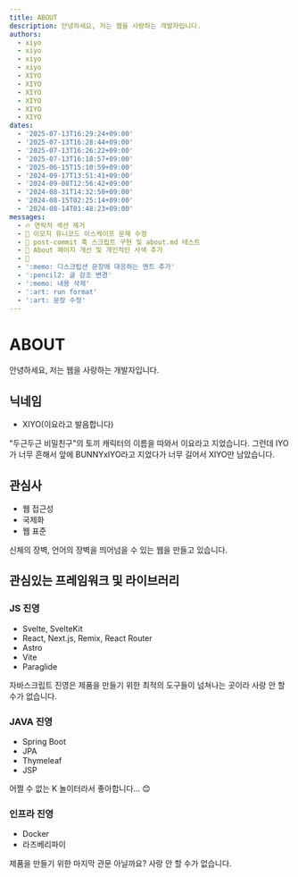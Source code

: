 ```yaml
---
title: ABOUT
description: 안녕하세요, 저는 웹을 사랑하는 개발자입니다.
authors:
  - xiyo
  - xiyo
  - xiyo
  - xiyo
  - XIYO
  - XIYO
  - XIYO
  - XIYO
  - XIYO
  - XIYO
dates:
  - '2025-07-13T16:29:24+09:00'
  - '2025-07-13T16:28:44+09:00'
  - '2025-07-13T16:26:22+09:00'
  - '2025-07-13T16:18:57+09:00'
  - '2025-06-15T15:10:59+09:00'
  - '2024-09-17T13:51:41+09:00'
  - '2024-09-08T12:56:42+09:00'
  - '2024-08-31T14:32:50+09:00'
  - '2024-08-15T02:25:14+09:00'
  - '2024-08-14T01:48:23+09:00'
messages:
  - 🔥 연락처 섹션 제거
  - 🐛 이모지 유니코드 이스케이프 문제 수정
  - 🔧 post-commit 훅 스크립트 구현 및 about.md 테스트
  - 📝 About 페이지 개선 및 개인적인 사색 추가
  - 🚧
  - ':memo: 디스크립션 문장에 대응하는 멘트 추가'
  - ':pencil2: 글 강조 변경'
  - ':memo: 내용 삭제'
  - ':art: run format'
  - ':art: 문장 수정'
---
```

# ABOUT

안녕하세요, 저는 웹을 사랑하는 개발자입니다.

## 닉네임

- XIYO(이요라고 발음합니다)

"두근두근 비밀친구"의 토끼 캐릭터의 이름을 따와서 이요라고 지었습니다. 그런데 IYO가 너무 흔해서 앞에 BUNNYxIYO라고 지었다가 너무 길어서 XIYO만 남았습니다.

## 관심사

- 웹 접근성
- 국제화
- 웹 표준

신체의 장벽, 언어의 장벽을 띄어넘을 수 있는 웹을 만들고 있습니다.

## 관심있는 프레임워크 및 라이브러리

### JS 진영

- Svelte, SvelteKit
- React, Next.js, Remix, React Router
- Astro
- Vite
- Paraglide

자바스크립트 진영은 제품을 만들기 위한 최적의 도구들이 넘쳐나는 곳이라 사랑 안 할 수가 없습니다.

### JAVA 진영

- Spring Boot
- JPA
- Thymeleaf
- JSP

어쩔 수 없는 K 놀이터라서 좋아합니다... 😊

### 인프라 진영

- Docker
- 라즈베리파이

제품을 만들기 위한 마지막 관문 아닐까요? 사랑 안 할 수가 없습니다.
